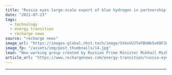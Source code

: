 ```yaml
---
title: "Russia eyes large-scale export of blue hydrogen in partnership with local oil & gas majors"
date: "2021-07-23"
tags: 
  - technology
  - energy transition
  - recharge news
source: "recharge news"
image_url: "https://images-global.nhst.tech/image/SXdoVUJTeFBUNk5vK0FJWkd2VmhIbUwvVGdYR0NVM0dZT2V5U3J0WnpEbz0=/nhst/binary/78807e42777ab281187cb8d7ac3f3036"
image_fp: "/assets/img/post_thumbnails/14.jpg"
lead: "New working group created by Russian Prime Minister Mikhail Mishustin aims to co-ordinate hydrogen projects with state authorities"
article_url: "https://www.rechargenews.com/energy-transition/russia-eyes-large-scale-export-of-blue-hydrogen-in-partnership-with-local-oil-gas-majors/2-1-1043974"
---
```


---
